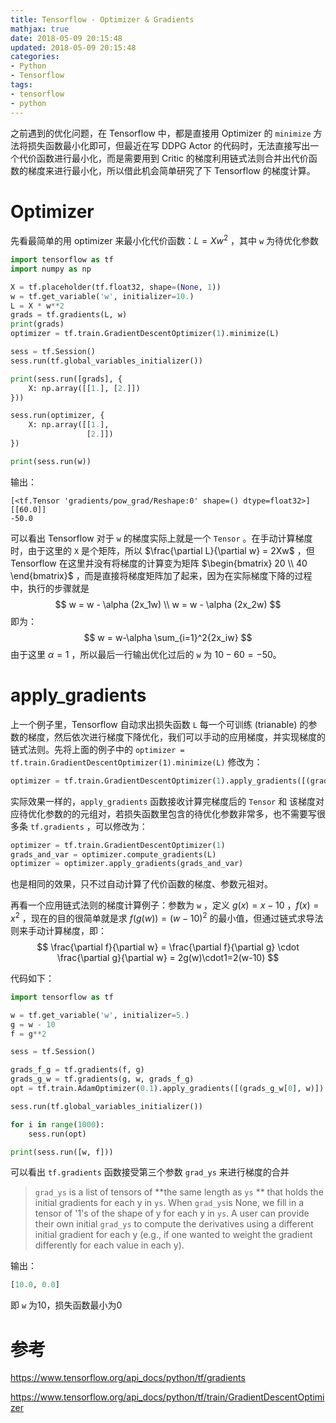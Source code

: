 ```yaml
---
title: Tensorflow - Optimizer & Gradients
mathjax: true
date: 2018-05-09 20:15:48
updated: 2018-05-09 20:15:48
categories:
- Python
- Tensorflow
tags:
- tensorflow
- python
---
```


之前遇到的优化问题，在 Tensorflow 中，都是直接用 Optimizer 的 `minimize` 方法将损失函数最小化即可，但最近在写 DDPG Actor 的代码时，无法直接写出一个代价函数进行最小化，而是需要用到 Critic 的梯度利用链式法则合并出代价函数的梯度来进行最小化，所以借此机会简单研究了下 Tensorflow 的梯度计算。

<!--more-->

# Optimizer

先看最简单的用 optimizer 来最小化代价函数：$L=Xw^2$ ，其中 `w` 为待优化参数

```python
import tensorflow as tf
import numpy as np

X = tf.placeholder(tf.float32, shape=(None, 1))
w = tf.get_variable('w', initializer=10.)
L = X * w**2
grads = tf.gradients(L, w)
print(grads)
optimizer = tf.train.GradientDescentOptimizer(1).minimize(L)

sess = tf.Session()
sess.run(tf.global_variables_initializer())

print(sess.run([grads], {
    X: np.array([[1.], [2.]])
}))

sess.run(optimizer, {
    X: np.array([[1.],
                 [2.]])
})

print(sess.run(w))
```

输出：

```
[<tf.Tensor 'gradients/pow_grad/Reshape:0' shape=() dtype=float32>]
[[60.0]]
-50.0
```

可以看出 Tensorflow 对于 `w` 的梯度实际上就是一个 `Tensor` 。在手动计算梯度时，由于这里的 `X` 是个矩阵，所以 $\frac{\partial L}{\partial w} = 2Xw$ ，但 Tensorflow 在这里并没有将梯度的计算变为矩阵 $\begin{bmatrix} 20 \\ 40 \end{bmatrix}$ ，而是直接将梯度矩阵加了起来，因为在实际梯度下降的过程中，执行的步骤就是
$$
w = w - \alpha (2x_1w) \\
w = w - \alpha (2x_2w)
$$
 即为：
$$
w = w-\alpha \sum_{i=1}^2{2x_iw}
$$
由于这里 $\alpha=1$ ，所以最后一行输出优化过后的 `w` 为 $10-60=-50$。

# apply_gradients

上一个例子里，Tensorflow 自动求出损失函数 `L` 每一个可训练 (trianable) 的参数的梯度，然后依次进行梯度下降优化，我们可以手动的应用梯度，并实现梯度的链式法则。先将上面的例子中的 `optimizer = tf.train.GradientDescentOptimizer(1).minimize(L)` 修改为：

```python
optimizer = tf.train.GradientDescentOptimizer(1).apply_gradients([(grads[0], w)])
```

实际效果一样的，`apply_gradients` 函数接收计算完梯度后的 `Tensor` 和 该梯度对应待优化参数的的元组对，若损失函数里包含的待优化参数非常多，也不需要写很多条 `tf.gradients` ，可以修改为：

```python
optimizer = tf.train.GradientDescentOptimizer(1)
grads_and_var = optimizer.compute_gradients(L)
optimizer = optimizer.apply_gradients(grads_and_var)
```

也是相同的效果，只不过自动计算了代价函数的梯度、参数元祖对。

再看一个应用链式法则的梯度计算例子：参数为 `w` ，定义 $g(x)=x-10$ ，$f(x) = x^2$ ，现在的目的很简单就是求 $f(g(w)) = (w-10)^2$ 的最小值，但通过链式求导法则来手动计算梯度，即：
$$
\frac{\partial f}{\partial w} = \frac{\partial f}{\partial g} \cdot \frac{\partial g}{\partial w} = 2g(w)\cdot1=2(w-10)
$$

代码如下：

```python
import tensorflow as tf

w = tf.get_variable('w', initializer=5.)
g = w - 10
f = g**2

sess = tf.Session()

grads_f_g = tf.gradients(f, g)
grads_g_w = tf.gradients(g, w, grads_f_g)
opt = tf.train.AdamOptimizer(0.1).apply_gradients([(grads_g_w[0], w)])

sess.run(tf.global_variables_initializer())

for i in range(1000):
    sess.run(opt)

print(sess.run([w, f]))
```

可以看出 `tf.gradients` 函数接受第三个参数 `grad_ys` 来进行梯度的合并

> `grad_ys` is a list of tensors of **the same length as `ys` ** that holds the initial gradients for each y in `ys`. When `grad_ys`is None, we fill in a tensor of '1's of the shape of y for each y in `ys`. A user can provide their own initial `grad_ys` to compute the derivatives using a different initial gradient for each y (e.g., if one wanted to weight the gradient differently for each value in each y). 

输出：

```python
[10.0, 0.0]
```

即 `w` 为10，损失函数最小为0

# 参考

<https://www.tensorflow.org/api_docs/python/tf/gradients>

<https://www.tensorflow.org/api_docs/python/tf/train/GradientDescentOptimizer>